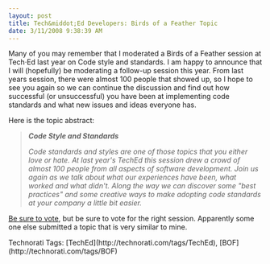 ```yaml
---
layout: post
title: Tech&middot;Ed Developers: Birds of a Feather Topic
date: 3/11/2008 9:38:39 AM
---
```


Many of you may remember that I moderated a Birds of a Feather session at Tech·Ed last year on Code style and standards. I am happy to announce that I will (hopefully) be moderating a follow-up session this year. From last years session, there were almost 100 people that showed up, so I hope to see you again so we can continue the discussion and find out how successful (or unsuccessful) you have been at implementing code standards and what new issues and ideas everyone has.

Here is the topic abstract:

> ***Code Style and Standards***
> 
> *Code standards and styles are one of those topics that you either love or hate. At last year's TechEd this session drew a crowd of almost 100 people from all aspects of software development. Join us again as we talk about what our experiences have been, what worked and what didn't. Along the way we can discover some "best practices" and some creative ways to make adopting code standards at your company a little bit easier.*

[Be sure to vote](https://www.msteched.com/dev/voting.aspx), but be sure to vote for the right session. Apparently some one else submitted a topic that is very similar to mine. 
 <div style="padding-right: 0px; padding-left: 0px; padding-bottom: 0px; margin: 0px; padding-top: 0px; display: inline" id="scid:0767317B-992E-4b12-91E0-4F059A8CECA8:80141d86-4401-4a5b-bca0-ae285a7805ba" class="wlWriterSmartContent">Technorati Tags: [TechEd](http://technorati.com/tags/TechEd), [BOF](http://technorati.com/tags/BOF)</div>

